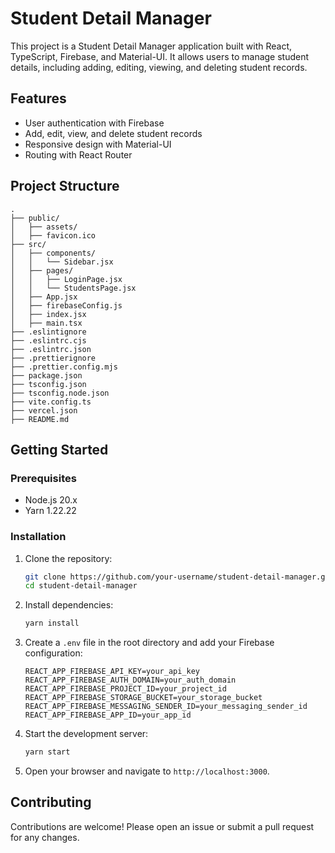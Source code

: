 # Student Detail Manager

This project is a Student Detail Manager application built with React, TypeScript, Firebase, and Material-UI. It allows users to manage student details, including adding, editing, viewing, and deleting student records.

## Features

- User authentication with Firebase
- Add, edit, view, and delete student records
- Responsive design with Material-UI
- Routing with React Router

## Project Structure

```
. 
├── public/ 
│   ├── assets/ 
│   ├── favicon.ico 
├── src/ 
│   ├── components/ 
│   │   └── Sidebar.jsx 
│   ├── pages/ 
│   │   ├── LoginPage.jsx 
│   │   └── StudentsPage.jsx 
│   ├── App.jsx 
│   ├── firebaseConfig.js 
│   ├── index.jsx 
│   ├── main.tsx 
├── .eslintignore 
├── .eslintrc.cjs 
├── .eslintrc.json 
├── .prettierignore 
├── .prettier.config.mjs 
├── package.json 
├── tsconfig.json 
├── tsconfig.node.json 
├── vite.config.ts 
├── vercel.json 
├── README.md
```

## Getting Started

### Prerequisites

- Node.js 20.x
- Yarn 1.22.22

### Installation

1. Clone the repository:
   ```sh
   git clone https://github.com/your-username/student-detail-manager.git
   cd student-detail-manager
   ```

2. Install dependencies:
   ```sh
   yarn install
   ```

3. Create a `.env` file in the root directory and add your Firebase configuration:
   ```env
   REACT_APP_FIREBASE_API_KEY=your_api_key
   REACT_APP_FIREBASE_AUTH_DOMAIN=your_auth_domain
   REACT_APP_FIREBASE_PROJECT_ID=your_project_id
   REACT_APP_FIREBASE_STORAGE_BUCKET=your_storage_bucket
   REACT_APP_FIREBASE_MESSAGING_SENDER_ID=your_messaging_sender_id
   REACT_APP_FIREBASE_APP_ID=your_app_id
   ```

4. Start the development server:
   ```sh
   yarn start
   ```

5. Open your browser and navigate to `http://localhost:3000`.

## Contributing

Contributions are welcome! Please open an issue or submit a pull request for any changes.

